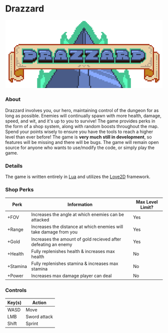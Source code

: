 # Drazzard
![Drazzard Header Image](assets/sprites/GUI/TitleSwordZoomed.png)
### About
Drazzard involves you, our hero, maintaining control of the dungeon for as long as possible.  Enemies will continually spawn with more health, damage, speed, and wit, and it's up to you to survive!  The game provides perks in the form of a shop system, along with random boosts throughout the map.  Spend your points wisely to ensure you have the tools to reach a higher level than ever before!  The game is **very much still in development**, so features will be missing and there will be bugs.  The game will remain open source for anyone who wants to use/modify the code, or simply play the game.

### Details
The game is written entirely in [Lua](http://www.lua.org/) and utilizes the [Love2D](https://love2d.org/) framework.


### Shop Perks
| Perk	  | Information         	| Max Level Limit? |
|---      |---	                  |---               |
| +FOV    | Increases the angle at which enemies can be attacked         	      | Yes |
| +Range  | Increases the distance at which enemies will take damage from you 	| Yes |
| +Gold   | Increases the amount of gold recieved after defeating an enemy      | Yes |
| +Health | Fully replenishes health & increases max health                     | No |
| +Stamina| Fully replenishes stamina & increases max stamina                   | No |
| +Power  | Increases max damage player can deal                                | No |

### Controls
| Key(s)	| Action         	|
|---      |---	            |
|  WASD 	|  Move         	|
|  LMB 	  |  Sword attack 	|
|  Shift	  |  Sprint 	          |
